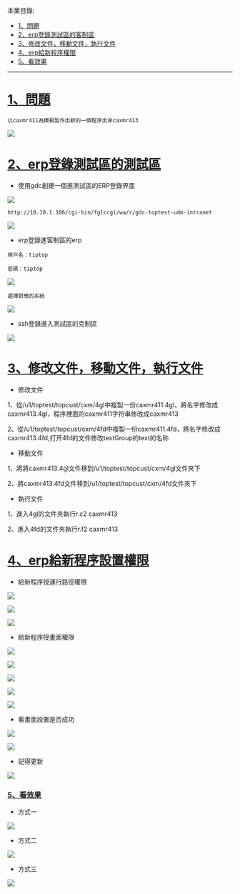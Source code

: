 本業目錄:
- [1、問題](#tiptop-01)
- [2、erp登錄測試區的客制區](#tiptop-02)
- [3、修改文件，移動文件，執行文件](#tiptop-03)
- [4、erp給新程序權限](#tiptop-04)
- [5、看效果](#tiptop-05)

***

# <a name="tiptop-01" href="#" >1、問題</a>
`
以caxmr411為模板製作出新的一個程序出來caxmr413
`

![](image/5-1.png)

# <a name="tiptop-02" href="#" >2、erp登錄測試區的測試區</a>

- 使用gdc創建一個進測試區的ERP登錄界面

![](image/5-2.png)

```
http://10.10.1.106/cgi-bin/fglccgi/wa/r/gdc-toptest-udm-intranet
```

![](image/5-3.png)



- erp登錄進客制區的erp

```
用戶名：tiptop

密碼：tiptop
```
![](image/5-4.png)

`選擇對應的系統`

![](image/5-5.png)

- ssh登錄進入測試區的克制區

![](image/5-6.png)

# <a name="tiptop-03" href="#" >3、修改文件，移動文件，執行文件</a>

- 修改文件

1、從/u1/toptest/topcust/cxm/4gl中複製一份caxmr411.4gl，將名字修改成caxmr413.4gl，程序裡面的caxmr411字符串修改成caxmr413

2、從/u1/toptest/topcust/cxm/4fd中複製一份caxmr411.4fd，將名字修改成caxmr413.4fd,打开4fd的文件修改textGroup的text的名称

- 移動文件

1、將將caxmr413.4gl文件移到/u1/toptest/topcust/cxm/4gl文件夾下

2、將caxmr413.4fd文件移到/u1/toptest/topcust/cxm/4fd文件夾下

- 執行文件

1、進入4gl的文件夾執行r.c2 caxmr413

2、進入4fd的文件夾執行r.f2 caxmr413

# <a name="tiptop--04" href="#" >4、erp給新程序設置權限</a>

- 給新程序授運行路徑權限

![](image/5-7.png)

![](image/5-8.png)

![](image/5-9.png)

- 給新程序授畫面權限

![](image/5-10.png)

![](image/5-11.png)

![](image/5-12.png)

![](image/5-13.png)

![](image/5-14.png)

- 看畫面設置是否成功

![](image/5-15.png)

![](image/5-16.png)

- 記得更新

![](image/5-17.png)

### <a name="tiptop-01-05" href="#" >5、看效果</a>

- 方式一

![](image/5-18.gif)

- 方式二

![](image/5-19.gif)

- 方式三

![](image/5-20.gif)



